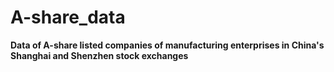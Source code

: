 # A-share_data

**Data of A-share listed companies of manufacturing enterprises in China's Shanghai and Shenzhen stock exchanges**
